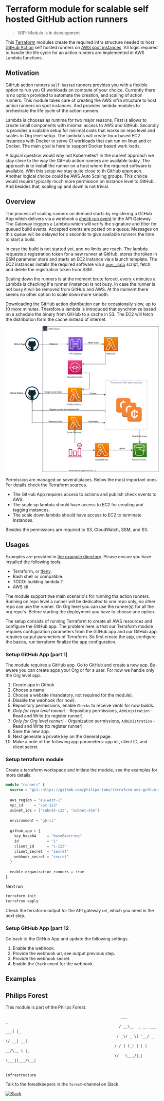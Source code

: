 # Terraform module for scalable self hosted GitHub action runners

> WIP: Module is in development

This [Terraform](https://www.terraform.io/) modules create the required infra structure needed to host [GitHub Action](https://github.com/features/actions) self hosted runners on [AWS spot instances](https://aws.amazon.com/ec2/spot/). All logic required to handle the life cycle for an action runners are implemented in AWS Lambda functions.

## Motivation

GitHub action runners `self hosted` runners provides you with a flexible option to run you CI workloads on compute of your choice. Currently there is no option provided to automate the creation, and scaling of action runners. This module takes care of creating the AWS infra structure to host action runners on spot instances. And provides lambda modules to orchestrate the life cycle of the action runners.

Lambda is chooses as runtime for two major reasons. First is allows to create small components with minimal access to AWS and GitHub. Secondly is provides a scalable setup for minimal costs that works on repo level and scales to Org level setup. The lambda's will create linux based EC2 instances with Docker to serve CI workloads that can run on linux and or Docker. The main goal is here to support Docker based wark loads.

A logical question would why not Kubernetes? In the current approach we stay close to the way the GitHub action runners are available today. The approach is to install the runner on a host where the required software is available. With this setup we stay quite close to th GitHub approach. Another logical choice could be AWS Auto Scaling groups. This choice would require typically much more permission on instance level to GitHub. And besides that, scaling up and down is not trivial.

## Overview

The process of scaling runners on demand starts by registering a GitHub App which delivers via a webhook a [check run event](https://developer.github.com/v3/activity/events/types/#checkrunevent) to the API Gateway. The Gateway triggers a Lambda which will verify the signature and filter for queued build events. Accepted events are posted on a queue. Messages on this queue will be delayed for x seconds to give available runners the time to start a build.

In case the build is not started yet, and no limits are reach. The lambda requests a registration token for a new runner at GitHub, stores the token in SSM parameter store and starts an EC2 instance via a launch template. The EC2 instances installs the required software via a [`user_data`](https://docs.aws.amazon.com/AWSEC2/latest/UserGuide/user-data.html) script, fetch and delete the registration token from SSM.

Scaling down the runners is at the moment brute forced, every x minutes a Lambda is checking if a runner (instance) is not busy. In case the runner is not busy it will be removed from GitHub and AWS. At the moment there seems no other option to scale down more smooth.

Downloading the GitHub action distribution can be occasionally slow, up to 10 more minutes. Therefore a lambda is introduced that synchronize based on a schedule the binary from GitHub to a cache in S3. The EC2 will fetch the distribution form the cache instead of internet.

![Architecture](docs/component-overview.svg)

Permission are managed on several places. Below the most important ones. For details check the Terraform sources.

- The GitHub App requires access to actions and publish check events to AWS.
- The scale up lambda should have access to EC2 for creating and tagging instances.
- The scale down lambda should have access to EC2 to terminate instances.

Besides the permissions are required to S3, CloudWatch, SSM, and S3.

## Usages

Examples are provided in [the example directory](examples/). Please ensure you have installed the following tools.

- Terraform, or [tfenv](https://github.com/tfutils/tfenv).
- Bash shell or compatible.
- TODO: building lambda ?
- AWS cli

The module support twe main scenario's for running tha action runners. Running on repo level a runner will be dedicated to one repo only, no other repo can use the runner. On Org level you can use the runner(s) for all the org repo's. Before starting the deployment you have to choose one option.

The setup consists of running Terraform to create all AWS resources and configure the GitHub app. The problem here is that our Terraform module requires configuration parameters from the GitHub app and our GitHub app requires output parameters of Terraform. So first create the app, configure the basics, run terraform finalize the app configuration.

### Setup GitHub App (part 1)

The module requires a GitHub app. Go to GitHub and create a new app. Be-aware you can create apps your Org or for a user. For now we handle only the Org level app.

1. Create app in Github
2. Choose a name
3. Choose a website (mandatory, not required for the module).
4. Disable the webhook (for now).
5. Repository permissions, enable `Checks` to receive vents for now builds.
6. _Only for repo level runner!_ - Repository permissions, `Administration` - Read and Write (to register runner)
7. _Only for Org level runner!_ - Organization permissions, `Administration` - Read and Write (to register runner)
8. Save the new app.
9. Next generate a private key on the General page.
10. Make a note of the following app parameters: app id , client ID, and client secret

### Setup terraform module

Create a terraform workspace and initiate the module, see the examples for more details.

```terraform
module "runners" {
  source = "git::https://github.com/philips-labs/terraform-aws-github-runner/"

  aws_region = "eu-west-1"
  vpc_id     = "vpc-123"
  subnet_ids = ["subnet-123", "subnet-456"]

  environment = "gh-ci"

  github_app = {
    key_base64     = "base64string"
    id             = "1"
    client_id      = "c-123"
    client_secret  = "secret"
    webhook_secret = "secret"
  }

  enable_organization_runners = true
}
```

Next run

```bash
terraform init
terrafrom apply
```

Check the terraform output for the API gateway url, which you need in the next step.

### Setup GitHub App (part 12

Go back to the GitHub App and update the following settings.

1. Enable the webhook.
2. Provide the webhook url, see output previous step.
3. Provide the webhook secret.
4. Enable the `Check` event for the webhook.

## Examples

## Philips Forest

This module is part of the Philips Forest.

```
                                                     ___                   _
                                                    / __\__  _ __ ___  ___| |_
                                                   / _\/ _ \| '__/ _ \/ __| __|
                                                  / / | (_) | | |  __/\__ \ |_
                                                  \/   \___/|_|  \___||___/\__|

                                                                 Infrastructure
```

Talk to the forestkeepers in the `forest`-channel on Slack.

[![Slack](https://philips-software-slackin.now.sh/badge.svg)](https://philips-software-slackin.now.sh)
